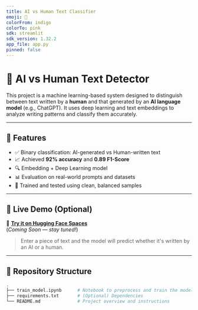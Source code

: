 ```yaml
---
title: AI vs Human Text Classifier
emoji: 🚀
colorFrom: indigo
colorTo: pink
sdk: streamlit
sdk_version: 1.32.2
app_file: app.py
pinned: false
---
```

# 🧠 AI vs Human Text Detector

This project is a machine learning-based system designed to distinguish between text written by a **human** and that generated by an **AI language model** (e.g., ChatGPT). It uses deep learning and text embeddings to analyze writing patterns and classify them accurately.

---

## 📌 Features

- ✅ Binary classification: AI-generated vs Human-written text
- 📈 Achieved **92% accuracy** and **0.89 F1-Score**
- 🔍 Embedding + Deep Learning model
- 📊 Evaluation on real-world prompts and datasets
- 🧪 Trained and tested using clean, balanced samples

---

## 🚀 Live Demo (Optional)

🔗 **[Try it on Hugging Face Spaces](https://huggingface.co/spaces/SerialGuy/ai-vs-human)**  
(*Coming Soon — stay tuned!*)  
> Enter a piece of text and the model will predict whether it's written by an AI or a human.

---

## 📂 Repository Structure

```bash
.
├── train_model.ipynb      # Notebook to preprocess and train the model
├── requirements.txt       # (Optional) Dependencies
└── README.md              # Project overview and instructions